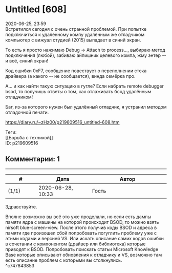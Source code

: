 Untitled [608]
==============

  
2020-06-25, 23:59  
 Встретился сегодня с очень странной проблемой. При попытке подключиться к удалённому компу удалённым же отладчиком компьютер с вижуал студией (2015) выпадает в синий экран.   
   
 То есть я просто нажимаю Debug -> Attach to process..., выбираю метод подключения (любой), забиваю айпишник целевого компа, жму энтер -- и всё, синий экран!   
   
  Код ошибки 0xF7, сообщение повествует о переполнении стека драйвера (а какого -- не сообщается), винда семёрка про.    
   
 А... и как найти такую ситуацию в гугле? Если набрать remote debugger bsod, то получишь ответы о том, как отлаживать бсод удалённым отладчиком!   
   
 Баг, из-за которого нужен был удалённый отладчик, я устранил методом отладочной печати.   
  
<https://diary.ru/~zHz00/p219609516_untitled-608.htm>  
  
Теги:  
[[Борьба с техникой]]  
ID: p219609516  


Комментарии: 1
--------------

  


---



|         #         |              Дата              |                     Автор                     |           ID           |
| --- | --- | --- | --- |
| (1/1) | 2020-06-28, 10:33 | Гость | c747843853 |

  
 Здравствуйте.   
   
 Вполне возможно вы всё это уже проделали, но если есть дампы памяти ядра с машины на которой происходит BSOD, то можно взять nirsoft blue-screen-view. После этого получив коды BSOD и адреса в памяти где произошел сбой попробовать погуглить проблему уже с этими кодами и версией VS. Или искать описание самих кодов ошибки в сочетании с компонентом (драйвер или библиотека) которые приводят к BSOD. Попробовать поискать статьи Microsoft Knowledge Base которые описывают обновления к отладчику и VS, возможно там есть описание проблем с которыми вы столкнулись.   
 ^c747843853